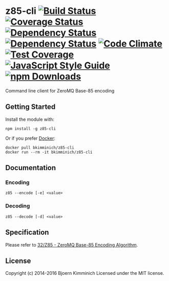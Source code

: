 # z85-cli [![Build Status](https://secure.travis-ci.org/bkimminich/z85-cli.png?branch=master)](http://travis-ci.org/bkimminich/z85-cli) [![Coverage Status](https://img.shields.io/coveralls/bkimminich/z85-cli.svg)](https://coveralls.io/r/bkimminich/z85-cli) [![Dependency Status](https://gemnasium.com/bkimminich/z85-cli.svg)](https://gemnasium.com/bkimminich/z85-cli) [![Dependency Status](https://www.versioneye.com/user/projects/561e4f5836d0ab0019000112/badge.svg?style=flat)](https://www.versioneye.com/user/projects/561e4f5836d0ab0019000112) [![Code Climate](https://codeclimate.com/github/bkimminich/z85-cli/badges/gpa.svg)](https://codeclimate.com/github/bkimminich/z85-cli) [![Test Coverage](https://codeclimate.com/github/bkimminich/z85-cli/badges/coverage.svg)](https://codeclimate.com/github/bkimminich/z85-cli/coverage) [![JavaScript Style Guide](https://img.shields.io/badge/code%20style-standard-brightgreen.svg)](http://standardjs.com/) [![npm Downloads](https://img.shields.io/npm/dm/z85-cli.svg)](https://www.npmjs.com/package/z85-cli) 

Command line client for ZeroMQ Base-85 encoding

## Getting Started
Install the module with:

```
npm install -g z85-cli
```

Or if you prefer [Docker](https://hub.docker.com/):

```
docker pull bkimminich/z85-cli
docker run --rm -it bkimminich/z85-cli
```

## Documentation

### Encoding
```
z85 --encode [-e] <value>
```

### Decoding
```
z85 --decode [-d] <value>
```

## Specification

Please refer to [32/Z85 - ZeroMQ Base-85 Encoding Algorithm](http://rfc.zeromq.org/spec:32). 

## License
Copyright (c) 2014-2016 Bjoern Kimminich
Licensed under the MIT license.

